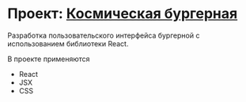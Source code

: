 # Проект: [Космическая бургерная](https://mymymyr.github.io/react-burger/index.html)

Разработка пользовательского интерфейса бургерной с использованием библиотеки React.

В проекте применяются
* React
* JSX
* CSS
